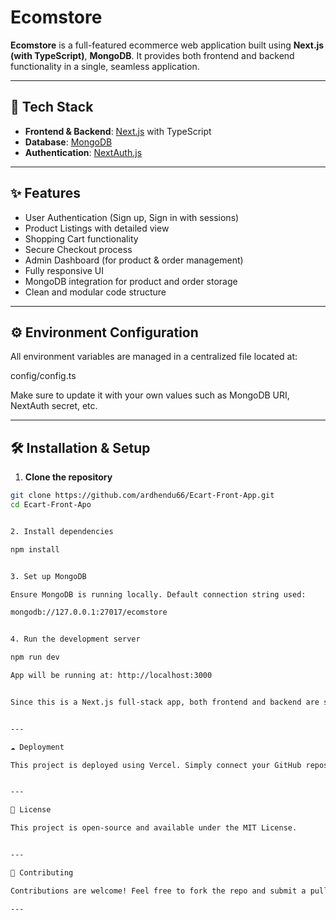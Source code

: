 # Ecomstore

**Ecomstore** is a full-featured ecommerce web application built using **Next.js (with TypeScript)**, **MongoDB**. It provides both frontend and backend functionality in a single, seamless application.

---

## 🚀 Tech Stack

- **Frontend & Backend**: [Next.js](https://nextjs.org/) with TypeScript  
- **Database**: [MongoDB](https://www.mongodb.com/)  
- **Authentication**: [NextAuth.js](https://next-auth.js.org/)

---

## ✨ Features

- User Authentication (Sign up, Sign in with sessions)
- Product Listings with detailed view
- Shopping Cart functionality
- Secure Checkout process
- Admin Dashboard (for product & order management)
- Fully responsive UI
- MongoDB integration for product and order storage
- Clean and modular code structure

---

## ⚙️ Environment Configuration

All environment variables are managed in a centralized file located at:

config/config.ts

Make sure to update it with your own values such as MongoDB URI, NextAuth secret, etc.

---

## 🛠️ Installation & Setup

1. **Clone the repository**

```bash
git clone https://github.com/ardhendu66/Ecart-Front-App.git
cd Ecart-Front-Apo


2. Install dependencies

npm install


3. Set up MongoDB

Ensure MongoDB is running locally. Default connection string used:

mongodb://127.0.0.1:27017/ecomstore


4. Run the development server

npm run dev

App will be running at: http://localhost:3000


Since this is a Next.js full-stack app, both frontend and backend are served from the same server.


---

☁️ Deployment

This project is deployed using Vercel. Simply connect your GitHub repository and Vercel will handle the rest. All environment variables should be added in the Vercel dashboard under Project Settings > Environment Variables.


---

📄 License

This project is open-source and available under the MIT License.


---

🤝 Contributing

Contributions are welcome! Feel free to fork the repo and submit a pull request.

---

